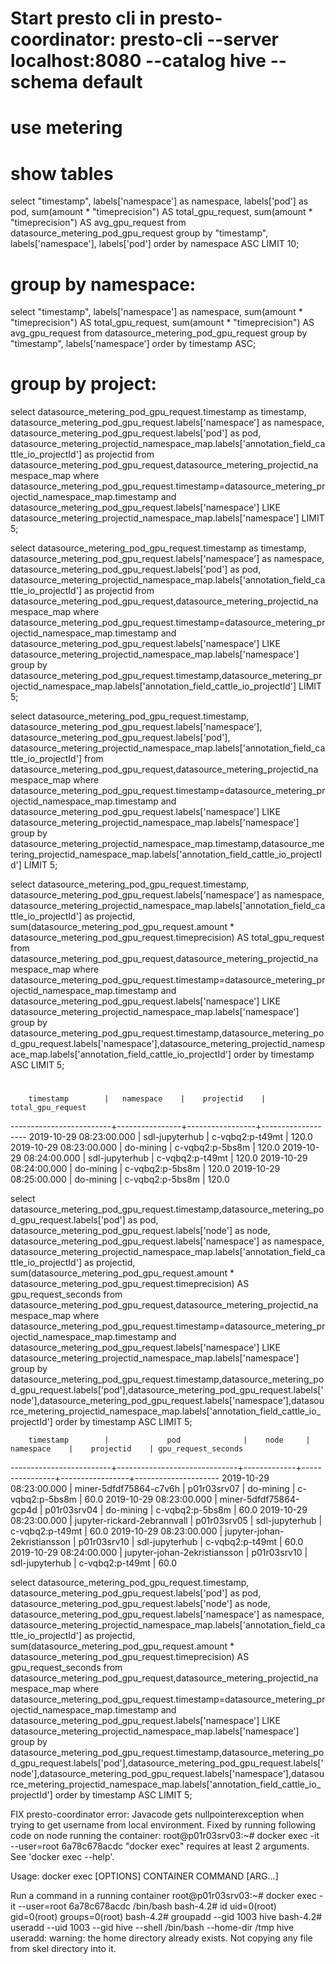 # Start presto cli in presto-coordinator: presto-cli --server localhost:8080 --catalog hive --schema default 
# use metering
# show tables

select "timestamp", labels['namespace'] as namespace, labels['pod'] as pod, sum(amount * "timeprecision") AS total_gpu_request, sum(amount * "timeprecision") AS avg_gpu_request from datasource_metering_pod_gpu_request group by "timestamp", labels['namespace'], labels['pod'] order by namespace ASC LIMIT 10;

# group by namespace:
select "timestamp", labels['namespace'] as namespace, sum(amount * "timeprecision") AS total_gpu_request, sum(amount * "timeprecision") AS avg_gpu_request from datasource_metering_pod_gpu_request group by "timestamp", labels['namespace'] order by timestamp ASC;


# group by project:
select datasource_metering_pod_gpu_request.timestamp as timestamp, datasource_metering_pod_gpu_request.labels['namespace'] as namespace, datasource_metering_pod_gpu_request.labels['pod'] as pod, datasource_metering_projectid_namespace_map.labels['annotation_field_cattle_io_projectId'] as projectid from datasource_metering_pod_gpu_request,datasource_metering_projectid_namespace_map where datasource_metering_pod_gpu_request.timestamp=datasource_metering_projectid_namespace_map.timestamp and datasource_metering_pod_gpu_request.labels['namespace'] LIKE datasource_metering_projectid_namespace_map.labels['namespace'] LIMIT 5;

select datasource_metering_pod_gpu_request.timestamp as timestamp, datasource_metering_pod_gpu_request.labels['namespace'] as namespace, datasource_metering_pod_gpu_request.labels['pod'] as pod, datasource_metering_projectid_namespace_map.labels['annotation_field_cattle_io_projectId'] as projectid from datasource_metering_pod_gpu_request,datasource_metering_projectid_namespace_map where datasource_metering_pod_gpu_request.timestamp=datasource_metering_projectid_namespace_map.timestamp and datasource_metering_pod_gpu_request.labels['namespace'] LIKE datasource_metering_projectid_namespace_map.labels['namespace'] group by datasource_metering_pod_gpu_request.timestamp,datasource_metering_projectid_namespace_map.labels['annotation_field_cattle_io_projectId'] LIMIT 5;

select datasource_metering_pod_gpu_request.timestamp, datasource_metering_pod_gpu_request.labels['namespace'], datasource_metering_pod_gpu_request.labels['pod'], datasource_metering_projectid_namespace_map.labels['annotation_field_cattle_io_projectId'] from datasource_metering_pod_gpu_request,datasource_metering_projectid_namespace_map where datasource_metering_pod_gpu_request.timestamp=datasource_metering_projectid_namespace_map.timestamp and datasource_metering_pod_gpu_request.labels['namespace'] LIKE datasource_metering_projectid_namespace_map.labels['namespace'] group by datasource_metering_projectid_namespace_map.timestamp,datasource_metering_projectid_namespace_map.labels['annotation_field_cattle_io_projectId'] LIMIT 5;


select datasource_metering_pod_gpu_request.timestamp, datasource_metering_pod_gpu_request.labels['namespace'] as namespace, datasource_metering_projectid_namespace_map.labels['annotation_field_cattle_io_projectId'] as projectid, sum(datasource_metering_pod_gpu_request.amount * datasource_metering_pod_gpu_request.timeprecision) AS total_gpu_request from datasource_metering_pod_gpu_request,datasource_metering_projectid_namespace_map where datasource_metering_pod_gpu_request.timestamp=datasource_metering_projectid_namespace_map.timestamp and datasource_metering_pod_gpu_request.labels['namespace'] LIKE datasource_metering_projectid_namespace_map.labels['namespace'] group by datasource_metering_pod_gpu_request.timestamp,datasource_metering_pod_gpu_request.labels['namespace'],datasource_metering_projectid_namespace_map.labels['annotation_field_cattle_io_projectId'] order by timestamp ASC LIMIT 5;

# 
        timestamp        |   namespace    |    projectid    | total_gpu_request
-------------------------+----------------+-----------------+-------------------
 2019-10-29 08:23:00.000 | sdl-jupyterhub | c-vqbq2:p-t49mt |             120.0
 2019-10-29 08:23:00.000 | do-mining      | c-vqbq2:p-5bs8m |             120.0
 2019-10-29 08:24:00.000 | sdl-jupyterhub | c-vqbq2:p-t49mt |             120.0
 2019-10-29 08:24:00.000 | do-mining      | c-vqbq2:p-5bs8m |             120.0
 2019-10-29 08:25:00.000 | do-mining      | c-vqbq2:p-5bs8m |             120.0

select datasource_metering_pod_gpu_request.timestamp,datasource_metering_pod_gpu_request.labels['pod'] as pod, datasource_metering_pod_gpu_request.labels['node'] as node, datasource_metering_pod_gpu_request.labels['namespace'] as namespace, datasource_metering_projectid_namespace_map.labels['annotation_field_cattle_io_projectId'] as projectid, sum(datasource_metering_pod_gpu_request.amount * datasource_metering_pod_gpu_request.timeprecision) AS gpu_request_seconds from datasource_metering_pod_gpu_request,datasource_metering_projectid_namespace_map where datasource_metering_pod_gpu_request.timestamp=datasource_metering_projectid_namespace_map.timestamp and datasource_metering_pod_gpu_request.labels['namespace'] LIKE datasource_metering_projectid_namespace_map.labels['namespace'] group by datasource_metering_pod_gpu_request.timestamp,datasource_metering_pod_gpu_request.labels['pod'],datasource_metering_pod_gpu_request.labels['node'],datasource_metering_pod_gpu_request.labels['namespace'],datasource_metering_projectid_namespace_map.labels['annotation_field_cattle_io_projectId'] order by timestamp ASC LIMIT 5;

        timestamp        |             pod              |    node     |   namespace    |    projectid    | gpu_request_seconds 
-------------------------+------------------------------+-------------+----------------+-----------------+---------------------
 2019-10-29 08:23:00.000 | miner-5dfdf75864-c7v6h       | p01r03srv07 | do-mining      | c-vqbq2:p-5bs8m |                60.0 
 2019-10-29 08:23:00.000 | miner-5dfdf75864-gcp4d       | p01r03srv04 | do-mining      | c-vqbq2:p-5bs8m |                60.0 
 2019-10-29 08:23:00.000 | jupyter-rickard-2ebrannvall  | p01r03srv05 | sdl-jupyterhub | c-vqbq2:p-t49mt |                60.0 
 2019-10-29 08:23:00.000 | jupyter-johan-2ekristiansson | p01r03srv10 | sdl-jupyterhub | c-vqbq2:p-t49mt |                60.0 
 2019-10-29 08:24:00.000 | jupyter-johan-2ekristiansson | p01r03srv10 | sdl-jupyterhub | c-vqbq2:p-t49mt |                60.0 


select 
  datasource_metering_pod_gpu_request.timestamp,
  datasource_metering_pod_gpu_request.labels['pod'] as pod, 
  datasource_metering_pod_gpu_request.labels['node'] as node, 
  datasource_metering_pod_gpu_request.labels['namespace'] as namespace, 
  datasource_metering_projectid_namespace_map.labels['annotation_field_cattle_io_projectId'] as projectid, 
  sum(datasource_metering_pod_gpu_request.amount * datasource_metering_pod_gpu_request.timeprecision) AS gpu_request_seconds 
  from datasource_metering_pod_gpu_request,datasource_metering_projectid_namespace_map 
  where datasource_metering_pod_gpu_request.timestamp=datasource_metering_projectid_namespace_map.timestamp 
  and datasource_metering_pod_gpu_request.labels['namespace'] LIKE datasource_metering_projectid_namespace_map.labels['namespace'] 
  group by datasource_metering_pod_gpu_request.timestamp,datasource_metering_pod_gpu_request.labels['pod'],datasource_metering_pod_gpu_request.labels['node'],datasource_metering_pod_gpu_request.labels['namespace'],datasource_metering_projectid_namespace_map.labels['annotation_field_cattle_io_projectId'] order by timestamp ASC LIMIT 5;

FIX presto-coordinator error:
Javacode gets nullpointerexception when trying to get username from local environment. Fixed by running following code on node running the container:
root@p01r03srv03:~# docker exec -it --user=root 6a78c678acdc 
"docker exec" requires at least 2 arguments.
See 'docker exec --help'.

Usage:  docker exec [OPTIONS] CONTAINER COMMAND [ARG...]

Run a command in a running container
root@p01r03srv03:~# docker exec -it --user=root 6a78c678acdc /bin/bash
bash-4.2# id
uid=0(root) gid=0(root) groups=0(root)
bash-4.2# groupadd --gid 1003 hive
bash-4.2# useradd --uid 1003 --gid hive --shell /bin/bash --home-dir /tmp hive
useradd: warning: the home directory already exists.
Not copying any file from skel directory into it.


